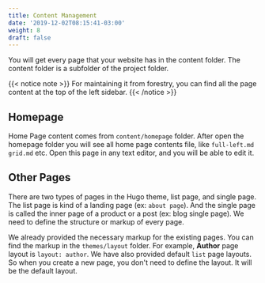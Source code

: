 ```yaml
---
title: Content Management
date: '2019-12-02T08:15:41-03:00'
weight: 8
draft: false
---
```


You will get every page that your website has in the content folder. The content folder is a subfolder of the project folder.

{{< notice note >}}
For maintaining it from forestry, you can find all the page content at the top of the left sidebar.
{{< /notice >}}

## Homepage
Home Page content comes from `content/homepage` folder. After open the homepage folder you will see all home page contents file, like `full-left.md` `grid.md` etc.  Open this page in any text editor, and you will be able to edit it.

## Other Pages
There are two types of pages in the Hugo theme, list page, and single page. The list page is kind of a landing page (ex: `about page`). And the single page is called the inner page of a product or a post (ex: blog single page). We need to define the structure or markup of every page.

We already provided the necessary markup for the existing pages. You can find the markup in the `themes/layout` folder. For example, **Author** page layout is `layout: author`. We have also provided default `list` page layouts. So when you create a new page, you don't need to define the layout. It will be the default layout.